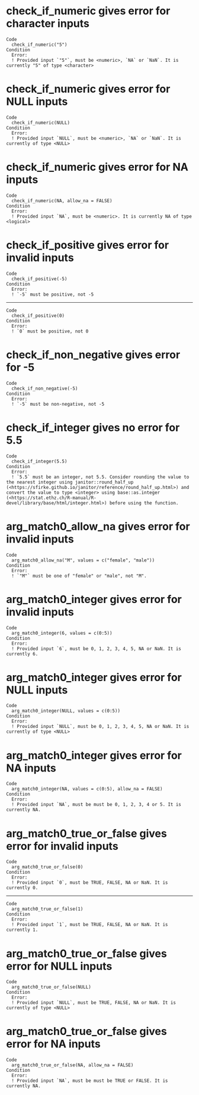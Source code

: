 # check_if_numeric gives error for character inputs

    Code
      check_if_numeric("5")
    Condition
      Error:
      ! Provided input `"5"`, must be <numeric>, `NA` or `NaN`. It is currently "5" of type <character>

# check_if_numeric gives error for NULL inputs

    Code
      check_if_numeric(NULL)
    Condition
      Error:
      ! Provided input `NULL`, must be <numeric>, `NA` or `NaN`. It is currently of type <NULL>

# check_if_numeric gives error for NA inputs

    Code
      check_if_numeric(NA, allow_na = FALSE)
    Condition
      Error:
      ! Provided input `NA`, must be <numeric>. It is currently NA of type <logical>

# check_if_positive gives error for invalid inputs

    Code
      check_if_positive(-5)
    Condition
      Error:
      ! `-5` must be positive, not -5

---

    Code
      check_if_positive(0)
    Condition
      Error:
      ! `0` must be positive, not 0

# check_if_non_negative gives error for -5

    Code
      check_if_non_negative(-5)
    Condition
      Error:
      ! `-5` must be non-negative, not -5

# check_if_integer gives no error for 5.5

    Code
      check_if_integer(5.5)
    Condition
      Error:
      ! `5.5` must be an integer, not 5.5. Consider rounding the value to the nearest integer using janitor::round_half_up (<https://sfirke.github.io/janitor/reference/round_half_up.html>) and convert the value to type <integer> using base::as.integer (<https://stat.ethz.ch/R-manual/R-devel/library/base/html/integer.html>) before using the function.

# arg_match0_allow_na gives error for invalid inputs

    Code
      arg_match0_allow_na("M", values = c("female", "male"))
    Condition
      Error:
      ! `"M"` must be one of "female" or "male", not "M".

# arg_match0_integer gives error for invalid inputs

    Code
      arg_match0_integer(6, values = c(0:5))
    Condition
      Error:
      ! Provided input `6`, must be 0, 1, 2, 3, 4, 5, NA or NaN. It is currently 6.

# arg_match0_integer gives error for NULL inputs

    Code
      arg_match0_integer(NULL, values = c(0:5))
    Condition
      Error:
      ! Provided input `NULL`, must be 0, 1, 2, 3, 4, 5, NA or NaN. It is currently of type <NULL>

# arg_match0_integer gives error for NA inputs

    Code
      arg_match0_integer(NA, values = c(0:5), allow_na = FALSE)
    Condition
      Error:
      ! Provided input `NA`, must be must be 0, 1, 2, 3, 4 or 5. It is currently NA.

# arg_match0_true_or_false gives error for invalid inputs

    Code
      arg_match0_true_or_false(0)
    Condition
      Error:
      ! Provided input `0`, must be TRUE, FALSE, NA or NaN. It is currently 0.

---

    Code
      arg_match0_true_or_false(1)
    Condition
      Error:
      ! Provided input `1`, must be TRUE, FALSE, NA or NaN. It is currently 1.

# arg_match0_true_or_false gives error for NULL inputs

    Code
      arg_match0_true_or_false(NULL)
    Condition
      Error:
      ! Provided input `NULL`, must be TRUE, FALSE, NA or NaN. It is currently of type <NULL>

# arg_match0_true_or_false gives error for NA inputs

    Code
      arg_match0_true_or_false(NA, allow_na = FALSE)
    Condition
      Error:
      ! Provided input `NA`, must be must be TRUE or FALSE. It is currently NA.


